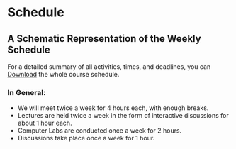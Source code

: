 # Schedule

## A Schematic Representation of the Weekly Schedule

For a detailed summary of all activities, times, and deadlines, you can [Download](https://cusp.tbm.tudelft.nl/courses/epa1316/resources/epa1316-at-a-glance.pdf) the whole course schedule.

### In General:

- We will meet twice a week for 4 hours each, with enough breaks.
- Lectures are held twice a week in the form of interactive discussions for about 1 hour each.
- Computer Labs are conducted once a week for 2 hours.
- Discussions take place once a week for 1 hour.
